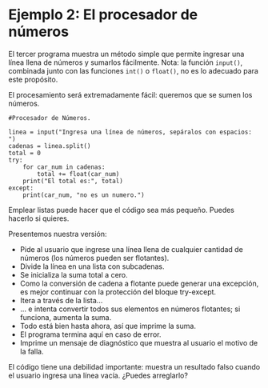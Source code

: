 # Ejemplo 2: El procesador de números

El tercer programa muestra un método simple que permite ingresar una línea llena de números y sumarlos fácilmente. Nota: la función `input()`, combinada junto con las funciones `int()` o `float()`, no es lo adecuado para este propósito.

El procesamiento será extremadamente fácil: queremos que se sumen los números.

```
#Procesador de Números.

linea = input("Ingresa una línea de números, sepáralos con espacios: ")
cadenas = linea.split()
total = 0
try:
    for car_num in cadenas:
        total += float(car_num)
    print("El total es:", total)
except:
    print(car_num, "no es un numero.")
```

Emplear listas puede hacer que el código sea más pequeño. Puedes hacerlo si quieres.

Presentemos nuestra versión:

* Pide al usuario que ingrese una línea llena de cualquier cantidad de números (los números pueden ser flotantes).
* Divide la línea en una lista con subcadenas.
* Se inicializa la suma total a cero.
* Como la conversión de cadena a flotante puede generar una excepción, es mejor continuar con la protección del bloque try-except.
* Itera a través de la lista...
* ... e intenta convertir todos sus elementos en números flotantes; si funciona, aumenta la suma.
* Todo está bien hasta ahora, así que imprime la suma.
* El programa termina aquí en caso de error.
* Imprime un mensaje de diagnóstico que muestra al usuario el motivo de la falla.

El código tiene una debilidad importante: muestra un resultado falso cuando el usuario ingresa una línea vacía. ¿Puedes arreglarlo?
